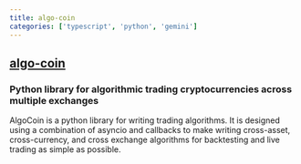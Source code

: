 ```yaml
---
title: algo-coin
categories: ['typescript', 'python', 'gemini']
---
```

## [algo-coin](https://github.com/AsyncAlgoTrading/algo-coin)

### Python library for algorithmic trading cryptocurrencies across multiple exchanges

AlgoCoin is a python library for writing trading algorithms. It is designed using a combination of asyncio and callbacks to make writing cross-asset, cross-currency, and cross exchange algorithms for backtesting and live trading as simple as possible. 
